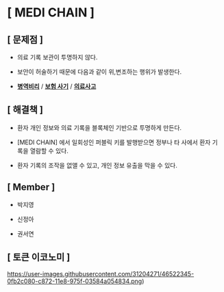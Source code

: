 # [ MEDI CHAIN ]
## [ 문제점 ]
- 의료 기록 보관이 투명하지 않다.

- 보안이 허술하기 때문에 다음과 같이 위,변조하는 행위가 발생한다.
- [**병역비리**](http://enews.imbc.com/News/RetrieveNewsInfo/242947) /  [**보험 사기**](http://www.mdtoday.co.kr/mdtoday/index.html?no=329569)  /  [**의료사고**](http://news.sbs.co.kr/news/endPage.do?news_id=N1003793807)

## [ 해결책 ]
- 환자 개인 정보와 의료 기록을 블록체인 기반으로 투명하게 만든다.

- [MEDI CHAIN] 에서 일회성인 퍼블릭 키를 발행받으면 정부나 타 사에서 환자 기록을 열람할 수 있다.

- 환자 기록의 조작을 없앨 수 있고, 개인 정보 유출을 막을 수 있다.

## [ Member ]
- 박지영

- 신정아

- 권서연

## [ 토큰 이코노미 ]
https://user-images.githubusercontent.com/31204271/46522345-0fb2c080-c872-11e8-975f-03584a054834.png)
